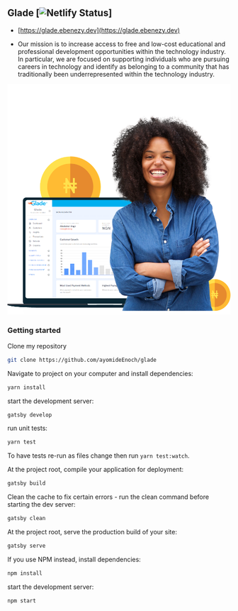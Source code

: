 ## Glade [![Netlify Status](https://api.netlify.com/api/v1/badges/3ea135e7-e6a1-4cfa-96ed-d75e4de16ea8/deploy-status)]
- [https://glade.ebenezy.dev](https://glade.ebenezy.dev)

-   Our mission is to increase access to free and low-cost educational and professional development opportunities within the technology industry. In particular, we are focused on supporting individuals who are pursuing careers in technology and identify as belonging to a community that has traditionally been underrepresented within the technology industry.
      
      
<img src="src/images/glade2.png">



### Getting started

Clone my repository

```sh
git clone https://github.com/ayomideEnoch/glade
```

Navigate to project on your computer and install dependencies:

```sh
yarn install
```

start the development server:

```sh
gatsby develop
```

run unit tests:

```sh
yarn test
```

To have tests re-run as files change then run `yarn test:watch`.

At the project root, compile your application for deployment:

```sh
gatsby build
```

Clean the cache to fix certain errors - run the clean command before starting the dev server:

```sh
gatsby clean
```

At the project root, serve the production build of your site:

```sh
gatsby serve
```

If you use NPM instead, install dependencies:

```sh
npm install
```

start the development server:

```sh
npm start
```
